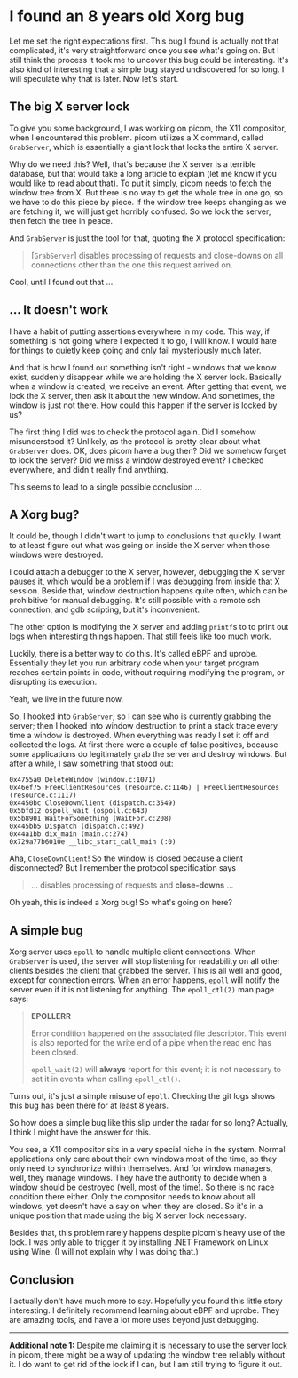 # I found an 8 years old Xorg bug

<div class="toc">

<!-- toc -->

</div>

Let me set the right expectations first. This bug I found is actually not that complicated, it's very straightforward once you see what's going on. But I still think the process it took me to uncover this bug could be interesting. It's also kind of interesting that a simple bug stayed undiscovered for so long. I will speculate why that is later. Now let's start.

## The big X server lock

To give you some background, I was working on picom, the X11 compositor, when I encountered this problem. picom utilizes a X command, called `GrabServer`, which is essentially a giant lock that locks the entire X server.

Why do we need this? Well, that's because the X server is a terrible database, but that would take a long article to explain (let me know if you would like to read about that). To put it simply, picom needs to fetch the window tree from X. But there is no way to get the whole tree in one go, so we have to do this piece by piece. If the window tree keeps changing as we are fetching it, we will just get horribly confused. So we lock the server, then fetch the tree in peace.

And `GrabServer` is just the tool for that, quoting the X protocol specification:

> \[`GrabServer`\] disables processing of requests and close-downs on all connections other than the one this request arrived on.

Cool, until I found out that ...

## ... It doesn't work

I have a habit of putting assertions everywhere in my code. This way, if something is not going where I expected it to go, I will know. I would hate for things to quietly keep going and only fail mysteriously much later.

And that is how I found out something isn't right - windows that we know exist, suddenly disappear while we are holding the X server lock. Basically when a window is created, we receive an event. After getting that event, we lock the X server, then ask it about the new window. And sometimes, the window is just not there. How could this happen if the server is locked by us?

The first thing I did was to check the protocol again. Did I somehow misunderstood it? Unlikely, as the protocol is pretty clear about what `GrabServer` does. OK, does picom have a bug then? Did we somehow forget to lock the server? Did we miss a window destroyed event? I checked everywhere, and didn't really find anything.

This seems to lead to a single possible conclusion ...

## A Xorg bug?

It could be, though I didn't want to jump to conclusions that quickly. I want to at least figure out what was going on inside the X server when those windows were destroyed.

I could attach a debugger to the X server, however, debugging the X server pauses it, which would be a problem if I was debugging from inside that X session. Beside that, window destruction happens quite often, which can be prohibitive for manual debugging. It's still possible with a remote ssh connection, and gdb scripting, but it's inconvenient. 

The other option is modifying the X server and adding `printf`s to to print out logs when interesting things happen. That still feels like too much work.

Luckily, there is a better way to do this. It's called eBPF and uprobe. Essentially they let you run arbitrary code when your target program reaches certain points in code, without requiring modifying the program, or disrupting its execution.

Yeah, we live in the future now.

So, I hooked into `GrabServer`, so I can see who is currently grabbing the server; then I hooked into window destruction to print a stack trace every time a window is destroyed. When everything was ready I set it off and collected the logs. At first there were a couple of false positives, because some applications do legitimately grab the server and destroy windows. But after a while, I saw something that stood out:

```
0x4755a0 DeleteWindow (window.c:1071)
0x46ef75 FreeClientResources (resource.c:1146) | FreeClientResources (resource.c:1117)
0x4450bc CloseDownClient (dispatch.c:3549)
0x5bfd12 ospoll_wait (ospoll.c:643)
0x5b8901 WaitForSomething (WaitFor.c:208)
0x445bb5 Dispatch (dispatch.c:492)
0x44a1bb dix_main (main.c:274)
0x729a77b6010e __libc_start_call_main (:0)
```

Aha, `CloseDownClient`! So the window is closed because a client disconnected? But I remember the protocol specification says

> ... disables processing of requests and **close-downs** ...

Oh yeah, this is indeed a Xorg bug! So what's going on here?

## A simple bug

Xorg server uses `epoll` to handle multiple client connections. When `GrabServer` is used, the server will stop listening for readability on all other clients besides the client that grabbed the server. This is all well and good, except for connection errors. When an error happens, `epoll` will notify the server even if it is not listening for anything. The `epoll_ctl(2)` man page says:

> **EPOLLERR**
> 
> Error condition happened on the associated file descriptor. This event is also reported for the write end of a pipe when the read end has been closed.
> 
> `epoll_wait(2)` will **always** report for this event; it is not necessary to set it in events when  calling `epoll_ctl()`.

Turns out, it's just a simple misuse of `epoll`. Checking the git logs shows this bug has been there for at least 8 years.

So how does a simple bug like this slip under the radar for so long? Actually, I think I might have the answer for this.

You see, a X11 compositor sits in a very special niche in the system. Normal applications only care about their own windows most of the time, so they only need to synchronize within themselves. And for window managers, well, they manage windows. They have the authority to decide when a window should be destroyed (well, most of the time). So there is no race condition there either. Only the compositor needs to know about all windows, yet doesn't have a say on when they are closed. So it's in a unique position that made using the big X server lock necessary.

Besides that, this problem rarely happens despite picom's heavy use of the lock. I was only able to trigger it by installing .NET Framework on Linux using Wine. (I will not explain why I was doing that.)

## Conclusion

I actually don't have much more to say. Hopefully you found this little story interesting. I definitely recommend learning about eBPF and uprobe. They are amazing tools, and have a lot more uses beyond just debugging.

* * *

**Additional note 1:** Despite me claiming it is necessary to use the server lock in picom, there might be a way of updating the window tree reliably without it. I do want to get rid of the lock if I can, but I am still trying to figure it out.
